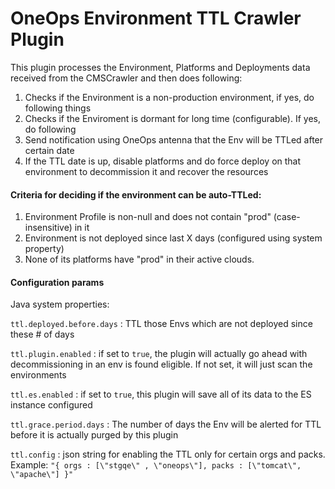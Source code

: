 # OneOps Environment TTL Crawler Plugin

This plugin processes the Environment, Platforms and Deployments data received from the CMSCrawler and then does following:

1. Checks if the Environment is a non-production environment, if yes, do following things
2. Checks if the Enviroment is dormant for long time (configurable). If yes, do following
3. Send notification using OneOps antenna that the Env will be TTLed after certain date
4. If the TTL date is up, disable platforms and do force deploy on that environment to decommission it and recover the resources 


#### Criteria for deciding if the environment can be auto-TTLed:

1. Environment Profile is non-null and does not contain "prod" (case-insensitive) in it
2. Environment is not deployed since last X days (configured using system property)
3. None of its platforms have "prod" in their active clouds. 


#### Configuration params 

Java system properties:

```ttl.deployed.before.days``` : TTL those Envs which are not deployed since these # of days

```ttl.plugin.enabled``` : if set to ```true```, the plugin will actually go ahead with decommissioning in an env is found eligible. If not set, it will just scan the environments

```ttl.es.enabled``` : if set to ```true```, this plugin will save all of its data to the ES instance configured 

```ttl.grace.period.days``` : The number of days the Env will be alerted for TTL before it is actually purged by this plugin

```ttl.config``` : json string for enabling the TTL only for certain orgs and packs. Example: ```"{ orgs : [\"stgqe\" , \"oneops\"], packs : [\"tomcat\", \"apache\"] }"```

